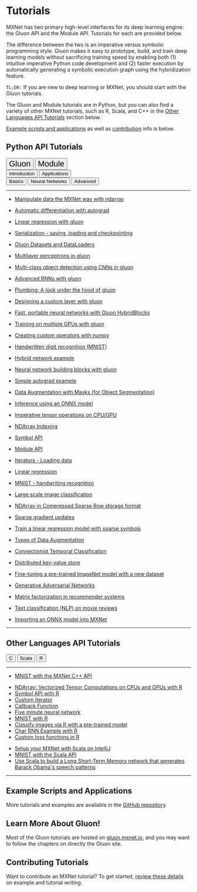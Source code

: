 # Tutorials

MXNet has two primary high-level interfaces for its deep learning engine: the Gluon API and the Module API. Tutorials for each are provided below.

The difference between the two is an imperative versus symbolic programming style. Gluon makes it easy to prototype, build, and train deep learning models without sacrificing training speed by enabling both (1) intuitive imperative Python code development and (2) faster execution by automatically generating a symbolic execution graph using the hybridization feature.

`TL;DR:` If you are new to deep learning or MXNet, you should start with the Gluon tutorials.

The Gluon and Module tutorials are in Python, but you can also find a variety of other MXNet tutorials, such as R, Scala, and C++ in the [Other Languages API Tutorials](#other-mxnet-api-tutorials) section below.

[Example scripts and applications](#example-scripts-and-applications) as well as [contribution](#contributing-tutorials) info is below.

<script type="text/javascript" src='../_static/js/options.js'></script>


## Python API Tutorials

<!-- Gluon vs Module -->
<div class="btn-group opt-group" role="group">
  <button type="button" class="btn btn-default opt active" style="font-size:22px">Gluon</button>
  <button type="button" class="btn btn-default opt"   style="font-size:22px">Module</button>
</div>


<!-- Levels -->
<div class="gluon module">
<div class="btn-group opt-group" role="group">
  <button type="button" class="btn btn-default opt active">Introduction</button>
  <button type="button" class="btn btn-default opt">Applications</button>
</div>
</div>


<!-- introduction Topics -->
<div class="introduction">
<div class="btn-group opt-group" role="group">
  <button type="button" class="btn btn-default opt active">Basics</button>
  <button type="button" class="btn btn-default opt">Neural Networks</button>
  <button type="button" class="btn btn-default opt">Advanced</button>
</div>
</div>


<!-- Intermediate Topics
<div class="intermediate">
<div class="btn-group opt-group" role="group">
  <button type="button" class="btn btn-default opt active">Image Recognition</button>
  <button type="button" class="btn btn-default opt">Human Language</button>
  <button type="button" class="btn btn-default opt">Recommender Systems</button>
  <button type="button" class="btn btn-default opt">Customization</button>
</div>
</div>
-->

<!-- Advanced Topics
<div class="advanced">
<div class="btn-group opt-group" role="group">
  <button type="button" class="btn btn-default opt active">Distributed Training</button>
  <button type="button" class="btn btn-default opt">Optimization</button>
  <button type="button" class="btn btn-default opt">Adversarial Networks</button>
</div>
</div>
-->
<!-- END - Main Menu -->
<hr>

<div class="gluon">
<div class="introduction">


<div class="basics">

- [Manipulate data the MXNet way with ndarray](http://gluon.mxnet.io/chapter01_crashcourse/ndarray.html)

- [Automatic differentiation with autograd](http://gluon.mxnet.io/chapter01_crashcourse/autograd.html)

- [Linear regression with gluon](http://gluon.mxnet.io/chapter02_supervised-learning/linear-regression-gluon.html)

- [Serialization - saving, loading and checkpointing](http://gluon.mxnet.io/chapter03_deep-neural-networks/serialization.html)

- [Gluon Datasets and DataLoaders](http://mxnet.incubator.apache.org/tutorials/gluon/datasets.html)

</div>


<div class="neural-networks">

- [Multilayer perceptrons in gluon](http://gluon.mxnet.io/chapter03_deep-neural-networks/mlp-gluon.html)

- [Multi-class object detection using CNNs in gluon](http://gluon.mxnet.io/chapter04_convolutional-neural-networks/cnn-gluon.html)

- [Advanced RNNs with gluon](http://gluon.mxnet.io/chapter05_recurrent-neural-networks/rnns-gluon.html)

</div>


<div class="advanced">

- [Plumbing: A look under the hood of gluon](http://gluon.mxnet.io/chapter03_deep-neural-networks/plumbing.html)

- [Designing a custom layer with gluon](http://gluon.mxnet.io/chapter03_deep-neural-networks/custom-layer.html)

- [Fast, portable neural networks with Gluon HybridBlocks](http://gluon.mxnet.io/chapter07_distributed-learning/hybridize.html)

- [Training on multiple GPUs with gluon](http://gluon.mxnet.io/chapter07_distributed-learning/multiple-gpus-gluon.html)

</div>

</div> <!--end of introduction-->


<div class="applications">

- [Creating custom operators with numpy](http://mxnet.incubator.apache.org/tutorials/gluon/customop.html)

- [Handwritten digit recognition (MNIST)](http://mxnet.incubator.apache.org/tutorials/gluon/mnist.html)

- [Hybrid network example](http://mxnet.incubator.apache.org/tutorials/gluon/hybrid.html)

- [Neural network building blocks with gluon](http://mxnet.incubator.apache.org/tutorials/gluon/gluon.html)

- [Simple autograd example](http://mxnet.incubator.apache.org/tutorials/gluon/autograd.html)

- [Data Augmentation with Masks (for Object Segmentation)](http://mxnet.incubator.apache.org/tutorials/python/data_augmentation_with_masks.html)

- [Inference using an ONNX model](http://mxnet.incubator.apache.org/tutorials/onnx/inference_on_onnx_model.html)

</div> <!--end of applications-->

</div> <!--end of gluon-->


<div class="module">


<div class="introduction">


<div class="basics">

- [Imperative tensor operations on CPU/GPU](http://mxnet.incubator.apache.org/tutorials/basic/ndarray.html)

- [NDArray Indexing](../tutorials/basic/ndarray_indexing.html)

- [Symbol API](http://mxnet.incubator.apache.org/tutorials/basic/symbol.html)

- [Module API](http://mxnet.incubator.apache.org/tutorials/basic/module.html)

- [Iterators - Loading data](http://mxnet.incubator.apache.org/tutorials/basic/data.html)

</div>


<div class="neural-networks">

- [Linear regression](http://mxnet.incubator.apache.org/tutorials/python/linear-regression.html)

- [MNIST - handwriting recognition](http://mxnet.incubator.apache.org/tutorials/python/mnist.html)

- [Large scale image classification](http://mxnet.incubator.apache.org/tutorials/vision/large_scale_classification.html)

<!-- broken #9532
- [Image recognition](http://mxnet.incubator.apache.org/tutorials/python/predict_image.html)
-->
</div>


<div class="advanced">

- [NDArray in Compressed Sparse Row storage format](http://mxnet.incubator.apache.org/tutorials/sparse/csr.html)

- [Sparse gradient updates](http://mxnet.incubator.apache.org/tutorials/sparse/row_sparse.html)

- [Train a linear regression model with sparse symbols](http://mxnet.incubator.apache.org/tutorials/sparse/train.html)

- [Types of Data Augmentation](http://mxnet.incubator.apache.org/tutorials/python/types_of_data_augmentation.html)

</div>

</div> <!--end of introduction-->


<div class="applications">

- [Connectionist Temporal Classification](../tutorials/speech_recognition/ctc.html)

- [Distributed key-value store](http://mxnet.incubator.apache.org/tutorials/python/kvstore.html)

- [Fine-tuning a pre-trained ImageNet model with a new dataset](http://mxnet.incubator.apache.org/faq/finetune.html)

- [Generative Adversarial Networks](http://mxnet.incubator.apache.org/tutorials/unsupervised_learning/gan.html)

- [Matrix factorization in recommender systems](http://mxnet.incubator.apache.org/tutorials/python/matrix_factorization.html)

- [Text classification (NLP) on movie reviews](http://mxnet.incubator.apache.org/tutorials/nlp/cnn.html)

- [Importing an ONNX model into MXNet](http://mxnet.incubator.apache.org/tutorials/onnx/super_resolution.html) 

</div> <!--end of applications-->

</div> <!--end of module-->


<hr>

## Other Languages API Tutorials


<div class="btn-group opt-group" role="group">
  <button type="button" class="btn btn-default opt active">C</button>
  <button type="button" class="btn btn-default opt">Scala</button>
  <button type="button" class="btn btn-default opt">R</button>
</div>
<hr>

<div class="c">

- [MNIST with the MXNet C++ API](http://mxnet.incubator.apache.org/tutorials/c%2B%2B/basics.html)
</div> <!--end of c++-->


<div class="r">

- [NDArray: Vectorized Tensor Computations on CPUs and GPUs with R](http://mxnet.incubator.apache.org/tutorials/r/ndarray.html)
- [Symbol API with R](http://mxnet.incubator.apache.org/tutorials/r/symbol.html)
- [Custom Iterator](http://mxnet.incubator.apache.org/tutorials/r/CustomIterator.html)
- [Callback Function](http://mxnet.incubator.apache.org/tutorials/r/CallbackFunction.html)
- [Five minute neural network](http://mxnet.incubator.apache.org/tutorials/r/fiveMinutesNeuralNetwork.html)
- [MNIST with R](http://mxnet.incubator.apache.org/tutorials/r/mnistCompetition.html)
- [Classify images via R with a pre-trained model](http://mxnet.incubator.apache.org/tutorials/r/classifyRealImageWithPretrainedModel.html)
- [Char RNN Example with R](http://mxnet.incubator.apache.org/tutorials/r/charRnnModel.html)
- [Custom loss functions in R](http://mxnet.incubator.apache.org/tutorials/r/CustomLossFunction.html)


</div> <!--end of r-->


<div class="scala">

- [Setup your MXNet with Scala on IntelliJ](http://mxnet.incubator.apache.org/tutorials/scala/mxnet_scala_on_intellij.html)
- [MNIST with the Scala API](http://mxnet.incubator.apache.org/tutorials/scala/mnist.html)
- [Use Scala to build a Long Short-Term Memory network that generates Barack Obama's speech patterns](http://mxnet.incubator.apache.org/tutorials/scala/char_lstm.html)
</div>

<hr>


## Example Scripts and Applications

More tutorials and examples are available in the [GitHub repository](https://github.com/apache/incubator-mxnet/tree/master/example).


## Learn More About Gluon!

Most of the Gluon tutorials are hosted on [gluon.mxnet.io](http://gluon.mxnet.io), and you may want to follow the chapters on directly the Gluon site.


## Contributing Tutorials

Want to contribute an MXNet tutorial? To get started, [review these details](https://github.com/apache/incubator-mxnet/tree/master/example#contributing) on example and tutorial writing.

